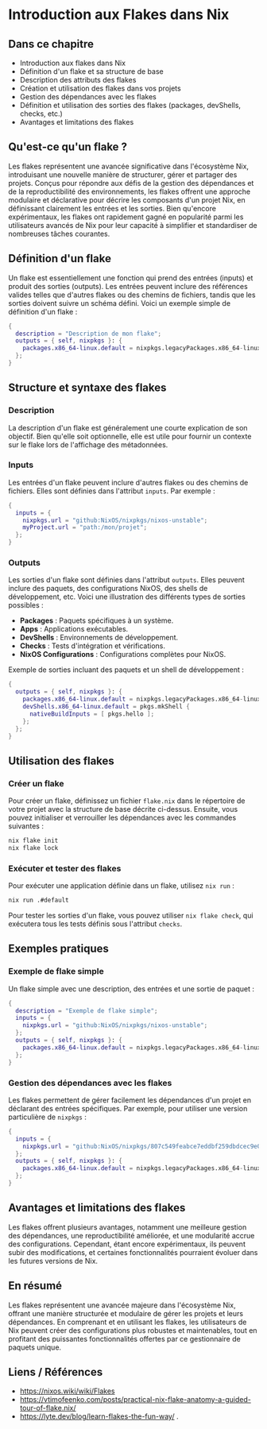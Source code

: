 # Introduction aux Flakes dans Nix

## Dans ce chapitre

- Introduction aux flakes dans Nix
- Définition d'un flake et sa structure de base
- Description des attributs des flakes
- Création et utilisation des flakes dans vos projets
- Gestion des dépendances avec les flakes
- Définition et utilisation des sorties des flakes (packages, devShells, checks, etc.)
- Avantages et limitations des flakes

## Qu'est-ce qu'un flake ?

Les flakes représentent une avancée significative dans l'écosystème Nix, introduisant une nouvelle manière de structurer, gérer et partager des projets. Conçus pour répondre aux défis de la gestion des dépendances et de la reproductibilité des environnements, les flakes offrent une approche modulaire et déclarative pour décrire les composants d'un projet Nix, en définissant clairement les entrées et les sorties. Bien qu'encore expérimentaux, les flakes ont rapidement gagné en popularité parmi les utilisateurs avancés de Nix pour leur capacité à simplifier et standardiser de nombreuses tâches courantes.

## Définition d'un flake

Un flake est essentiellement une fonction qui prend des entrées (inputs) et produit des sorties (outputs). Les entrées peuvent inclure des références valides telles que d'autres flakes ou des chemins de fichiers, tandis que les sorties doivent suivre un schéma défini. Voici un exemple simple de définition d'un flake :

```nix
{
  description = "Description de mon flake";
  outputs = { self, nixpkgs }: {
    packages.x86_64-linux.default = nixpkgs.legacyPackages.x86_64-linux.hello;
  };
}
```

## Structure et syntaxe des flakes

### Description

La description d'un flake est généralement une courte explication de son objectif. Bien qu'elle soit optionnelle, elle est utile pour fournir un contexte sur le flake lors de l'affichage des métadonnées.

### Inputs

Les entrées d'un flake peuvent inclure d'autres flakes ou des chemins de fichiers. Elles sont définies dans l'attribut `inputs`. Par exemple :

```nix
{
  inputs = {
    nixpkgs.url = "github:NixOS/nixpkgs/nixos-unstable";
    myProject.url = "path:/mon/projet";
  };
}
```

### Outputs

Les sorties d'un flake sont définies dans l'attribut `outputs`. Elles peuvent inclure des paquets, des configurations NixOS, des shells de développement, etc. Voici une illustration des différents types de sorties possibles :

- **Packages** : Paquets spécifiques à un système.
- **Apps** : Applications exécutables.
- **DevShells** : Environnements de développement.
- **Checks** : Tests d'intégration et vérifications.
- **NixOS Configurations** : Configurations complètes pour NixOS.

Exemple de sorties incluant des paquets et un shell de développement :

```nix
{
  outputs = { self, nixpkgs }: {
    packages.x86_64-linux.default = nixpkgs.legacyPackages.x86_64-linux.hello;
    devShells.x86_64-linux.default = pkgs.mkShell {
      nativeBuildInputs = [ pkgs.hello ];
    };
  };
}
```

## Utilisation des flakes

### Créer un flake

Pour créer un flake, définissez un fichier `flake.nix` dans le répertoire de votre projet avec la structure de base décrite ci-dessus. Ensuite, vous pouvez initialiser et verrouiller les dépendances avec les commandes suivantes :

```bash
nix flake init
nix flake lock
```

### Exécuter et tester des flakes

Pour exécuter une application définie dans un flake, utilisez `nix run` :

```bash
nix run .#default
```

Pour tester les sorties d'un flake, vous pouvez utiliser `nix flake check`, qui exécutera tous les tests définis sous l'attribut `checks`.

## Exemples pratiques

### Exemple de flake simple

Un flake simple avec une description, des entrées et une sortie de paquet :

```nix
{
  description = "Exemple de flake simple";
  inputs = {
    nixpkgs.url = "github:NixOS/nixpkgs/nixos-unstable";
  };
  outputs = { self, nixpkgs }: {
    packages.x86_64-linux.default = nixpkgs.legacyPackages.x86_64-linux.hello;
  };
}
```

### Gestion des dépendances avec les flakes

Les flakes permettent de gérer facilement les dépendances d'un projet en déclarant des entrées spécifiques. Par exemple, pour utiliser une version particulière de `nixpkgs` :

```nix
{
  inputs = {
    nixpkgs.url = "github:NixOS/nixpkgs/807c549feabce7eddbf259dbdcec9e0600a0660d";
  };
  outputs = { self, nixpkgs }: {
    packages.x86_64-linux.default = nixpkgs.legacyPackages.x86_64-linux.hello;
  };
}
```

## Avantages et limitations des flakes

Les flakes offrent plusieurs avantages, notamment une meilleure gestion des dépendances, une reproductibilité améliorée, et une modularité accrue des configurations. Cependant, étant encore expérimentaux, ils peuvent subir des modifications, et certaines fonctionnalités pourraient évoluer dans les futures versions de Nix.

## En résumé

Les flakes représentent une avancée majeure dans l'écosystème Nix, offrant une manière structurée et modulaire de gérer les projets et leurs dépendances. En comprenant et en utilisant les flakes, les utilisateurs de Nix peuvent créer des configurations plus robustes et maintenables, tout en profitant des puissantes fonctionnalités offertes par ce gestionnaire de paquets unique.

## Liens / Références

- https://nixos.wiki/wiki/Flakes
- https://vtimofeenko.com/posts/practical-nix-flake-anatomy-a-guided-tour-of-flake.nix/
- https://lyte.dev/blog/learn-flakes-the-fun-way/
.
